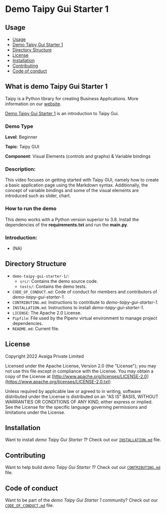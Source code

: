# Demo Taipy Gui Starter 1

## Usage
- [Usage](#usage)
- [Demo Taipy Gui Starter 1](#what-is-demo-taipy-gui-starter-1)
- [Directory Structure](#directory-structure)
- [License](#license)
- [Installation](#installation)
- [Contributing](#contributing)
- [Code of conduct](#code-of-conduct)

## What is demo Taipy Gui Starter 1

Taipy is a Python library for creating Business Applications. More information on our
[website](https://www.taipy.io).

[Demo Taipy Gui Starter 1](https://github.com/Avaiga/demo-taipy-gui-starter-1) is an introduction to Taipy Gui.

### Demo Type
**Level**: Beginner

**Topic**: Taipy GUI

**Component**: Visual Elements (controls and graphs) & Variable bindings 

### Description:

This video focuses on getting started with Taipy GUI, namely how to create a basic application page using the Markdown syntax. Additionally, the concept of variable bindings and some of the visual elements are introduced such as slider, chart. 

### How to run the demo

This demo works with a Python version superior to 3.8. Install the dependencies of the **requirements.txt** and run the **main.py**.

### Introduction: 
- (NA)


## Directory Structure

- `demo-taipy-gui-starter-1/`:
    - `src/`: Contains the demo source code.
    - `tests/`: Contains the demo tests.
- `CODE_OF_CONDUCT.md`: Code of conduct for members and contributors of _demo-taipy-gui-starter-1_.
- `CONTRIBUTING.md`: Instructions to contribute to _demo-taipy-gui-starter-1_.
- `INSTALLATION.md`: Instructions to install _demo-taipy-gui-starter-1_.
- `LICENSE`: The Apache 2.0 License.
- `Pipfile`: File used by the Pipenv virtual environment to manage project dependencies.
- `README.md`: Current file.

## License
Copyright 2022 Avaiga Private Limited

Licensed under the Apache License, Version 2.0 (the "License"); you may not use this file except in compliance with
the License. You may obtain a copy of the License at
[http://www.apache.org/licenses/LICENSE-2.0](https://www.apache.org/licenses/LICENSE-2.0.txt)

Unless required by applicable law or agreed to in writing, software distributed under the License is distributed on
an "AS IS" BASIS, WITHOUT WARRANTIES OR CONDITIONS OF ANY KIND, either express or implied. See the License for the
specific language governing permissions and limitations under the License.

## Installation

Want to install _demo Taipy Gui Starter 1_? Check out our [`INSTALLATION.md`](INSTALLATION.md) file.

## Contributing

Want to help build _demo Taipy Gui Starter 1_? Check out our [`CONTRIBUTING.md`](CONTRIBUTING.md) file.

## Code of conduct

Want to be part of the _demo Taipy Gui Starter 1_ community? Check out our [`CODE_OF_CONDUCT.md`](CODE_OF_CONDUCT.md) file.
